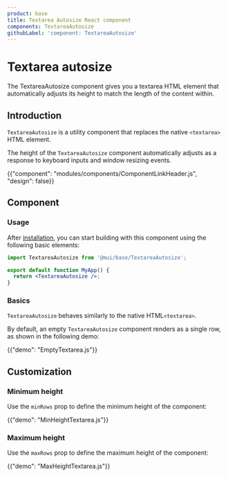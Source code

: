 ```yaml
---
product: base
title: Textarea Autosize React component
components: TextareaAutosize
githubLabel: 'component: TextareaAutosize'
---
```


# Textarea autosize

<p class="description">The TextareaAutosize component gives you a textarea HTML element that automatically adjusts its height to match the length of the content within.</p>

## Introduction

`TextareaAutosize` is a utility component that replaces the native `<textarea>` HTML element.

The height of the `TextareaAutosize` component automatically adjusts as a response to keyboard inputs and window resizing events.

{{"component": "modules/components/ComponentLinkHeader.js", "design": false}}

## Component

### Usage

After [installation](/base/getting-started/quickstart/#installation), you can start building with this component using the following basic elements:

```jsx
import TextareaAutosize from '@mui/base/TextareaAutosize';

export default function MyApp() {
  return <TextareaAutosize />;
}
```

### Basics

`TextareaAutosize` behaves similarly to the native HTML`<textarea>`.

By default, an empty `TextareaAutosize` component renders as a single row, as shown in the following demo:

{{"demo": "EmptyTextarea.js"}}

## Customization

### Minimum height

Use the `minRows` prop to define the minimum height of the component:

{{"demo": "MinHeightTextarea.js"}}

### Maximum height

Use the `maxRows` prop to define the maximum height of the component:

{{"demo": "MaxHeightTextarea.js"}}
